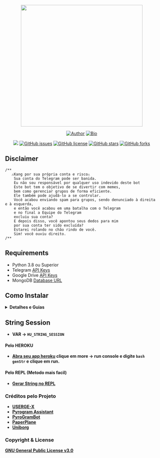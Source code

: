 <p align="center">
<a href="https://t.me/kannaxupdates"><img src="https://telegra.ph/file/c005ca2f522659da9b978.png" width="400" height="400"/>
</p>
<p align="center">
<a href="https://github.com/fnixdev"><img title="Author" src="https://img.shields.io/badge/Author-fnixdev-red.svg?style=for-the-badge&logo=github"></a>
<a href="http://fnixdev.github.io/"><img title="Bio" src="https://img.shields.io/badge/FNIXDEV-BIO-red.svg?style=for-the-badge&logo=appveyor"></a>
</p>
<p align="center">
<a href="https://t.me/kannaxupdates"><img src="https://img.shields.io/badge/Join-Telegram%20Group-red.svg?style=flat-square&logo=Telegram"></a>
<a href="https://github.com/fnixdev/KannaX/issues"><img alt="GitHub issues" src="https://img.shields.io/github/issues/fnixdev/KannaX?style=flat-square"></a>
<a href="https://github.com/fnixdev/KannaX/blob/master/LICENSE"><img alt="GitHub license" src="https://img.shields.io/github/license/fnixdev/KannaX?style=flat-square"></a>
<a href="https://github.com/fnixdev/KannaX/stargazers"><img alt="GitHub stars" src="https://img.shields.io/github/stars/fnixdev/KannaX?style=flat-square"></a>
<a href="https://github.com/fnixdev/KannaX/network"><img alt="GitHub forks" src="https://img.shields.io/github/forks/fnixdev/KannaX?style=flat-square"></a>
</p>

## Disclaimer
```
/**
   ⚠️Kang por sua própria conta e risco⚠️
    Sua conta do Telegram pode ser banida.
    Eu não sou responsável por qualquer uso indevido deste bot
    Este bot tem o objetivo de se divertir com memes,
    bem como gerenciar grupos de forma eficiente.
    Ele também pode ajudá-lo a se controlar.
    Você acabou enviando spam para grupos, sendo denunciado à direita e à esquerda,
    e então você acabou em uma batalha com o Telegram
    e no final a Equipe do Telegram
    excluiu sua conta?
    E depois disso, você apontou seus dedos para mim
    por sua conta ter sido excluída?
    Estarei rolando no chão rindo de você.
    Sim! você ouviu direito.
/**
```
## Requirements 
* Python 3.8 ou Superior
* Telegram [API Keys](https://my.telegram.org/apps)
* Google Drive [API Keys](https://console.developers.google.com/)
* MongoDB [Database URL](https://cloud.mongodb.com/)

## Como Instalar

<details>
  <summary><b>Detalhes e Guias</b></summary>

### Pelo Heroku
<p>- Clique aqui para dar deploy ao KannaX.</p>
<p><a href = "https://heroku.com/deploy?template=https://github.com/fnixdev/KannaX-Deploy"><img src="https://www.herokucdn.com/deploy/button.svg" alt="MyGpac"> </a></p>
<p>- Preencha API_ID | API_HASH | DATABASE_URL | LOG_CHANNEL_ID | HEROKU_APP_NAME | HEROKU_API_KEY <strong>(obrigatorio)<strong></p>
<p>- Cique no botao Deploy.</p>
<p>- Ligue o Dyno na aba de Resource.</p>
<p>- É isso ... Comece a usar KannaX.</p>
<p>Você pode adicionar tambem <a href="https://telegra.ph/Deploy-VARs-Heroku-05-26">VARs não obrigatorias</a> mais tarde de acordo com suas necessidades. Esses vars são usados por seus respectivos plug-ins no userbot para funcionar. Para saber como adicionar vars não obrigatórios, verifique este <a href="https://telegra.ph/Tutorial-VARs-Extras-06-15">Guia</a>.</p>

### Instalando com Metodo Tradicional

#### Metodo fácil e automatico
<div class="language-plaintext highlighter-rouge"><div class="highlight"><pre class="highlight"><code>$ bash <(curl -s https://fnixdev.github.io/Setup_Local_VPS.sh)
</code></pre></div></div>
   
#### Método manual

<p><strong>1. Instalando os pacotes</strong></p>

<div class="language-plaintext highlighter-rouge"><div class="highlight"><pre class="highlight"><code>$ sudo apt install tree wget2 p7zip-full jq ffmpeg wget git
</code></pre></div></div>

<div class="language-plaintext highlighter-rouge"><div class="highlight"><pre class="highlight"><code>$ wget https://dl.google.com/linux/direct/google-chrome-stable_current_amd64.deb
</code></pre></div></div>

<div class="language-plaintext highlighter-rouge"><div class="highlight"><pre class="highlight"><code>$ sudo apt install ./google-chrome-stable_current_amd64.deb
</code></pre></div></div>

<p><strong>2. Clone o Repositorio</strong></p>

<div class="language-bash highlighter-rouge"><div class="highlight"><pre class="highlight"><code><span class="nv">$ </span>git clone https://github.com/fnixdev/KannaX.git <span class="o">&amp;&amp;</span> <span class="nb">cd </span>KannaX
</code></pre></div></div>

<p><strong>3. Instale os requisitos</strong></p>

<div class="language-bash highlighter-rouge"><div class="highlight"><pre class="highlight"><code><span class="nv">$ </span>pip3 <span class="nb">install</span> <span class="nt">-r</span> requirements.txt
</code></pre></div></div>

<p><strong>4. Crie config.env como config.env.sample e preencha as Vars</strong></p>

<div class="language-bash highlighter-rouge"><div class="highlight"><pre class="highlight"><code><span class="nv">$ </span><span class="nb">cp </span>config.env.sample config.env
</code></pre></div></div>

<p><strong>5. Obtenha a Session String e adicione-a ao config.env</strong></p>

<div class="language-bash highlighter-rouge"><div class="highlight"><pre class="highlight"><code><span class="nv">$ </span>bash genStr
</code></pre></div></div>
<p>Ou voce pode usar <a href="https://replit.com/@fnixdev/StringSessionKX">REPL</a> para obter a string.</p>

<p><strong>6. Finalmente execute o KannaX</strong></p>

<div class="language-bash highlighter-rouge"><div class="highlight"><pre class="highlight"><code><span class="nv">$ </span>bash run
</code></pre></div></div>
</details>

## String Session
- VAR -> `HU_STRING_SESSION`

#### Pelo HEROKU
- [Abra seu app heroku](https://dashboard.heroku.com/apps/) clique em **more** -> **run console** e digite `bash genStr` e clique em **run**.

#### Pelo REPL (Metodo mais facil)
- [Gerar String no REPL](https://replit.com/@fnixdev/StringSessionKX)

### Créditos pelo Projeto
* [USERGE-X](https://github.com/code-rgb/USERGE-X)
* [Pyrogram Assistant](https://github.com/pyrogram/assistant)
* [PyroGramBot](https://github.com/SpEcHiDe/PyroGramBot)
* [PaperPlane](https://github.com/RaphielGang/Telegram-Paperplane)
* [Uniborg](https://github.com/SpEcHiDe/UniBorg)

### Copyright & License 
[**GNU General Public License v3.0**](https://github.com/fnixdev/KannaX/blob/master/LICENSE)
